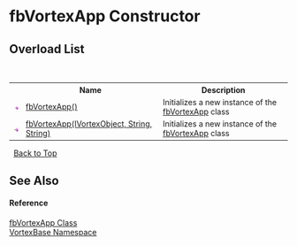 # fbVortexApp Constructor 
 


## Overload List
&nbsp;<table><tr><th></th><th>Name</th><th>Description</th></tr><tr><td>![Public method](media/pubmethod.gif "Public method")</td><td><a href="M_VortexBase_fbVortexApp__ctor.md">fbVortexApp()</a></td><td>
Initializes a new instance of the <a href="T_VortexBase_fbVortexApp.md">fbVortexApp</a> class</td></tr><tr><td>![Public method](media/pubmethod.gif "Public method")</td><td><a href="M_VortexBase_fbVortexApp__ctor_1.md">fbVortexApp(IVortexObject, String, String)</a></td><td>
Initializes a new instance of the <a href="T_VortexBase_fbVortexApp.md">fbVortexApp</a> class</td></tr></table>&nbsp;
<a href="#fbvortexapp-constructor">Back to Top</a>

## See Also


#### Reference
<a href="T_VortexBase_fbVortexApp.md">fbVortexApp Class</a><br /><a href="N_VortexBase.md">VortexBase Namespace</a><br />